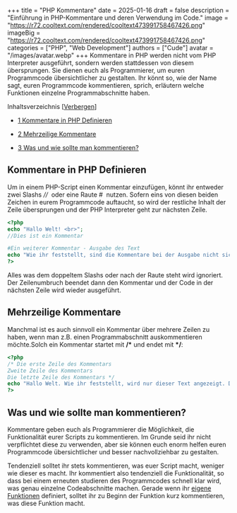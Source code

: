 +++
title = "PHP Kommentare"
date = 2025-01-16
draft = false
description = "Einführung in PHP-Kommentare und deren Verwendung im Code."
image = "https://r72.cooltext.com/rendered/cooltext473991758467426.png"
imageBig = "https://r72.cooltext.com/rendered/cooltext473991758467426.png"
categories = ["PHP", "Web Development"]
authors = ["Cude"]
avatar = "/images/avatar.webp"
+++
Kommentare in PHP werden nicht vom PHP Interpreter ausgeführt, sondern werden stattdessen von diesem übersprungen. Sie dienen euch als Programmierer, um euren Programmcode übersichtlicher zu gestalten. Ihr könnt so, wie der Name sagt, euren Programmcode kommentieren, sprich, erläutern welche Funktionen einzelne Programmabschnitte haben.

Inhaltsverzeichnis \[[Verbergen](https://loquacious-mandazi-92bae5.netlify.app/kommentare/#)\]

*   [1 Kommentare in PHP Definieren](https://loquacious-mandazi-92bae5.netlify.app/kommentare/#Kommentare_in_PHP_Definieren)
    
*   [2 Mehrzeilige Kommentare](https://loquacious-mandazi-92bae5.netlify.app/kommentare/#Mehrzeilige_Kommentare)
    
*   [3 Was und wie sollte man kommentieren?](https://loquacious-mandazi-92bae5.netlify.app/kommentare/#Was_und_wie_sollte_man_kommentieren)
    

Kommentare in PHP Definieren
----------------------------

Um in einem PHP-Script einen Kommentar einzufügen, könnt ihr entweder zwei Slashs _//_  oder eine Raute #  nutzen. Sofern eins von diesen beiden Zeichen in eurem Programmcode auftaucht, so wird der restliche Inhalt der Zeile übersprungen und der PHP Interpreter geht zur nächsten Zeile.

```php
<?php
echo "Hallo Welt! <br>";
//Dies ist ein Kommentar

#Ein weiterer Kommentar - Ausgabe des Text
echo "Wie ihr feststellt, sind die Kommentare bei der Ausgabe nicht sichtbar.";
?>
```
    

Alles was dem doppeltem Slashs oder nach der Raute steht wird ignoriert. Der Zeilenumbruch beendet dann den Kommentar und der Code in der nächsten Zeile wird wieder ausgeführt.

Mehrzeilige Kommentare
----------------------

Manchmal ist es auch sinnvoll ein Kommentar über mehrere Zeilen zu haben, wenn man z.B. einen Programmabschnitt auskommentieren möchte.Solch ein Kommentar startet mit **/\*** und endet mit **\*/**:


```php
<?php
/* Die erste Zeile des Kommentars
Zweite Zeile des Kommentars
Die letzte Zeile des Kommentars */
echo "Hallo Welt. Wie ihr feststellt, wird nur dieser Text angezeigt. Die Kommentare vor sind nicht sichtbar.";
?>
```
    

Was und wie sollte man kommentieren?
------------------------------------

Kommentare geben euch als Programmierer die Möglichkeit, die Funktionalität eurer Scripts zu kommentieren. Im Grunde seid ihr nicht verpflichtet diese zu verwenden, aber sie können euch enorm helfen euren Programmcode übersichtlicher und besser nachvollziehbar zu gestalten.

Tendenziell solltet ihr stets kommentieren, was euer Script macht, weniger wie dieser es macht. Ihr kommentiert also tendenziell die Funktionalität, so dass bei einem erneuten studieren des Programmcodes schnell klar wird, was genau einzelne Codeabschnitte machen. Gerade wenn ihr [eigene Funktionen](https://loquacious-mandazi-92bae5.netlify.app/php-eigene-funktionen/) definiert, solltet ihr zu Beginn der Funktion kurz kommentieren, was diese Funktion macht.